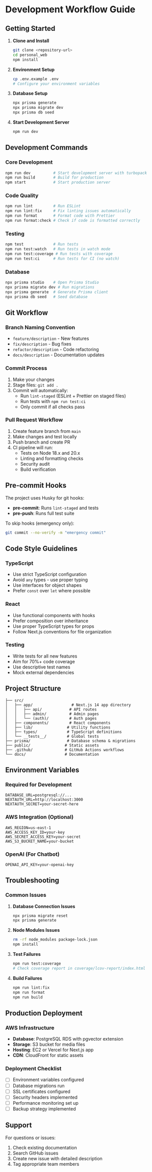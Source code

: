 # Development Workflow Guide

## Getting Started

1. **Clone and Install**
   ```bash
   git clone <repository-url>
   cd personal_web
   npm install
   ```

2. **Environment Setup**
   ```bash
   cp .env.example .env
   # Configure your environment variables
   ```

3. **Database Setup**
   ```bash
   npx prisma generate
   npx prisma migrate dev
   npx prisma db seed
   ```

4. **Start Development Server**
   ```bash
   npm run dev
   ```

## Development Commands

### Core Development
```bash
npm run dev          # Start development server with turbopack
npm run build        # Build for production
npm start            # Start production server
```

### Code Quality
```bash
npm run lint         # Run ESLint
npm run lint:fix     # Fix linting issues automatically
npm run format       # Format code with Prettier
npm run format:check # Check if code is formatted correctly
```

### Testing
```bash
npm test             # Run tests
npm run test:watch   # Run tests in watch mode
npm run test:coverage # Run tests with coverage
npm run test:ci      # Run tests for CI (no watch)
```

### Database
```bash
npx prisma studio    # Open Prisma Studio
npx prisma migrate dev # Run migrations
npx prisma generate  # Generate Prisma client
npx prisma db seed   # Seed database
```

## Git Workflow

### Branch Naming Convention
- `feature/description` - New features
- `fix/description` - Bug fixes
- `refactor/description` - Code refactoring
- `docs/description` - Documentation updates

### Commit Process
1. Make your changes
2. Stage files: `git add .`
3. Commit will automatically:
   - Run `lint-staged` (ESLint + Prettier on staged files)
   - Run tests with `npm run test:ci`
   - Only commit if all checks pass

### Pull Request Workflow
1. Create feature branch from `main`
2. Make changes and test locally
3. Push branch and create PR
4. CI pipeline will run:
   - Tests on Node 18.x and 20.x
   - Linting and formatting checks
   - Security audit
   - Build verification

## Pre-commit Hooks

The project uses Husky for git hooks:
- **pre-commit**: Runs `lint-staged` and tests
- **pre-push**: Runs full test suite

To skip hooks (emergency only):
```bash
git commit --no-verify -m "emergency commit"
```

## Code Style Guidelines

### TypeScript
- Use strict TypeScript configuration
- Avoid `any` types - use proper typing
- Use interfaces for object shapes
- Prefer `const` over `let` where possible

### React
- Use functional components with hooks
- Prefer composition over inheritance
- Use proper TypeScript types for props
- Follow Next.js conventions for file organization

### Testing
- Write tests for all new features
- Aim for 70%+ code coverage
- Use descriptive test names
- Mock external dependencies

## Project Structure

```
├── src/
│   ├── app/                 # Next.js 14 app directory
│   │   ├── api/            # API routes
│   │   ├── admin/          # Admin pages
│   │   └── (auth)/         # Auth pages
│   ├── components/         # React components
│   ├── lib/               # Utility functions
│   ├── types/             # TypeScript definitions
│   └── __tests__/         # Global tests
├── prisma/                # Database schema & migrations
├── public/               # Static assets
├── .github/              # GitHub Actions workflows
└── docs/                 # Documentation
```

## Environment Variables

### Required for Development
```env
DATABASE_URL=postgresql://...
NEXTAUTH_URL=http://localhost:3000
NEXTAUTH_SECRET=your-secret-here
```

### AWS Integration (Optional)
```env
AWS_REGION=us-east-1
AWS_ACCESS_KEY_ID=your-key
AWS_SECRET_ACCESS_KEY=your-secret
AWS_S3_BUCKET_NAME=your-bucket
```

### OpenAI (For Chatbot)
```env
OPENAI_API_KEY=your-openai-key
```

## Troubleshooting

### Common Issues

1. **Database Connection Issues**
   ```bash
   npx prisma migrate reset
   npx prisma generate
   ```

2. **Node Modules Issues**
   ```bash
   rm -rf node_modules package-lock.json
   npm install
   ```

3. **Test Failures**
   ```bash
   npm run test:coverage
   # Check coverage report in coverage/lcov-report/index.html
   ```

4. **Build Failures**
   ```bash
   npm run lint:fix
   npm run format
   npm run build
   ```

## Production Deployment

### AWS Infrastructure
- **Database**: PostgreSQL RDS with pgvector extension
- **Storage**: S3 bucket for media files
- **Hosting**: EC2 or Vercel for Next.js app
- **CDN**: CloudFront for static assets

### Deployment Checklist
- [ ] Environment variables configured
- [ ] Database migrations run
- [ ] SSL certificates configured
- [ ] Security headers implemented
- [ ] Performance monitoring set up
- [ ] Backup strategy implemented

## Support

For questions or issues:
1. Check existing documentation
2. Search GitHub issues
3. Create new issue with detailed description
4. Tag appropriate team members